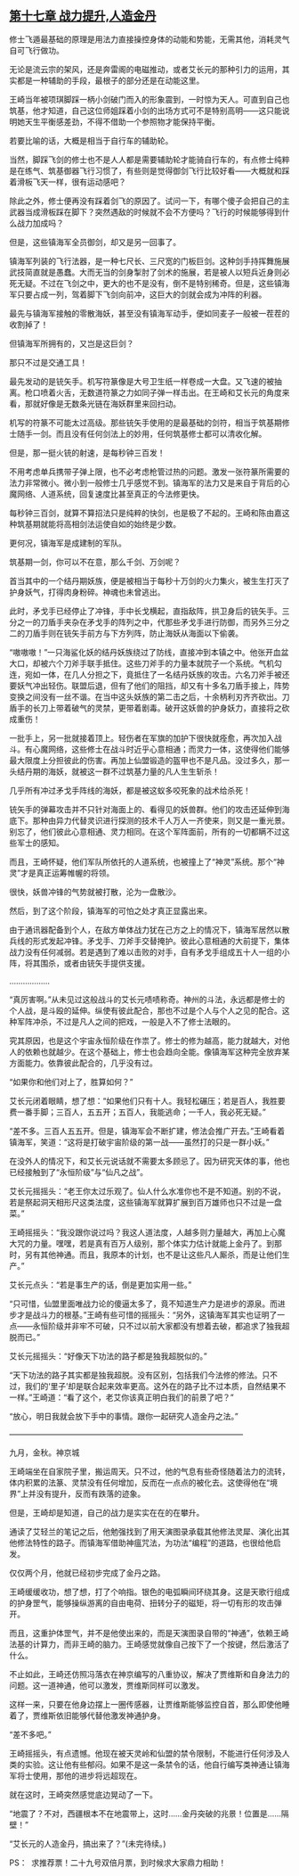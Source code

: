 ## [第十七章 战力提升,人造金丹](https://www.xxbiquge.com/11_11207/9018629.html)


  修士飞遁最基础的原理是用法力直接操控身体的动能和势能，无需其他，消耗灵气自可飞行做功。

  无论是流云宗的架风，还是奔雷阁的电磁推动，或者艾长元的那种引力的运用，其实都是一种辅助的手段，最根子的部分还是在动能这里。

  王崎当年被项琪脚踩一柄小剑破门而入的形象震到，一时惊为天人。可直到自己也筑基，他才知道，自己这位师姐踩着小剑的出场方式可不是特别高明——这只能说明她天生平衡感差劲，不得不借助一个参照物才能保持平衡。

  若要比喻的话，大概是相当于自行车的辅助轮。

  当然，脚踩飞剑的修士也不是人人都是需要辅助轮才能骑自行车的，有点修士纯粹是在练气、筑基御器飞行习惯了，有些则是觉得御剑飞行比较好看——大概就和踩着滑板飞天一样，很有运动感吧？

  除此之外，修士便再没有踩着剑飞的原因了。试问一下，有哪个傻子会把自己的主武器当成滑板踩在脚下？突然遇敌的时候就不会不方便吗？飞行的时候能够得到什么战力加成吗？

  但是，这些镇海军全员御剑，却又是另一回事了。

  镇海军列装的飞行法器，是一种七尺长、三尺宽的门板巨剑。这种剑手持挥舞施展武技简直就是愚蠢。大而无当的剑身掣肘了剑术的施展，若是被人以短兵近身则必死无疑。不过在飞剑之中，更大的也不是没有，倒不是特别稀奇。但是，这些镇海军只要占成一列，驾着脚下飞剑向前冲，这巨大的剑就会成为冲阵的利器。

  最先与镇海军接触的零散海妖，甚至没有镇海军动手，便如同麦子一般被一茬茬的收割掉了！

  但镇海军所拥有的，又岂是这巨剑？

  那只不过是交通工具！

  最先发动的是铳矢手。机写符篆像是大号卫生纸一样卷成一大盘。又飞速的被抽离。枪口喷着火舌，无数道符篆之力如同子弹一样击出。在王崎和艾长元的角度来看，那就好像是无数条光链在海妖群里来回扫动。

  机写的符篆不可能太过高级。那些铳矢手使用的是最基础的剑符，相当于筑基期修士随手一剑。而且没有任何剑法上的妙用，任何筑基修士都可以清收化解。

  但是，那一挺火铳的射速，是每秒钟三百发！

  不用考虑单兵携带子弹上限，也不必考虑枪管过热的问题。激发一张符篆所需要的法力非常微小。微小到一般修士几乎感觉不到。镇海军的法力又是来自于背后的心魔网络、人道系统，回复速度比甚至真正的今法修更快。

  每秒钟三百剑，就算不算招法只是纯粹的快剑，也是极了不起的。王崎和陈由嘉这种筑基期就能将高相剑法运使自如的始终是少数。

  更何况，镇海军是成建制的军队。

  筑基期一剑，你可以不在意，那么千剑、万剑呢？

  首当其中的一个结丹期妖族，便是被相当于每秒十万剑的火力集火，被生生打灭了护身妖气，打得肉身粉碎。神魂也未曾逃出。

  此时，矛戈手已经停止了冲锋，手中长戈横起，直指敌阵，拱卫身后的铳矢手。三分之一的刀盾手夹杂在矛戈手的阵列之中，代那些矛戈手进行防御，而另外三分之二的刀盾手则在铳矢手前方与下方列阵，防止海妖从海面以下偷袭。

  “嗷嗷嗷！”一只海鲨化妖的结丹妖族绕过了防线，直接冲到本镇之中。他张开血盆大口，却被六个刀斧手联手抵住。这些刀斧手的力量本就院子一个系统。气机勾连，宛如一体，在几人分担之下，竟抵住了一名结丹妖族的攻击。六名刀斧手被还要妖气冲出轻伤。联盟后退，但有了他们的阻挡，却又有十多名刀盾手接上，阵势变换之间没有一丝不谐。在当中这头妖族的第二击之后，十余柄利刃齐齐砍出。刀盾手的长刀上带着破气的灵禁，更带着剧毒。破开这妖兽的护身妖力，直接将之砍成重伤！

  一批手上，另一批就接着顶上。轻伤者在军旗的加护下很快就痊愈，再次加入战斗。有心魔网络，这些修士在战斗时近乎心意相通；而灵力一体，这使得他们能够最大限度上分担彼此的伤害。再加上仙盟锻造的盔甲也不是凡品。没过多久，那一头结丹期的海妖，就被这一群不过筑基力量的凡人生生斩杀！

  几乎所有冲过矛戈手阵线的海妖，都是被这蚁多咬死象的战术给杀死！

  铳矢手的弹幕攻击并不只针对海面上的、看得见的妖兽群。他们的攻击还延伸到海底下。那种由异力代替灵识进行探测的技术千人万人一齐使来，则又是一重光景。别忘了，他们彼此心意相通、灵力相同。在这个军阵面前，所有的一切都瞒不过这些军士的感知。

  而且，王崎怀疑，他们军队所依托的人道系统，也被撞上了“神灵”系统。那个“神灵”才是真正运筹帷幄的将领。

  很快，妖兽冲锋的气势就被打散，沦为一盘散沙。

  然后，到了这个阶段，镇海军的可怕之处才真正显露出来。

  由于通讯器配备到个人，在敌方单体战力犹在己方之上的情况下，镇海军居然以散兵线的形式发起冲锋。矛戈手、刀斧手交替掩护。彼此心意相通的大前提下，集体战力没有任何减弱。若是遇到了难以击败的对手，自有矛戈手组成五十人一组的小阵，将其围杀，或者由铳矢手提供支援。

  ………………

  “真厉害啊。”从未见过这般战斗的艾长元啧啧称奇。神州的斗法，永远都是修士的个人战，是斗殴的延伸。纵使有彼此配合，那也不过是个人与个人之见的配合。这种军阵冲杀，不过是凡人之间的把戏，一般是入不了修士法眼的。

  究其原因，也是这个宇宙永恒阶级在作祟了。修士的修为越高，能力就越大，对他人的依赖也就越少。在这个基础上，修士也会趋向全能。像镇海军这种完全放弃某方面能力。依靠彼此配合的，几乎没有过。

  “如果你和他们对上了，胜算如何？”

  艾长元闭着眼睛，想了想：“如果他们只有十人。我轻松碾压；若是百人，我胜要费一番手脚；三百人，五五开；五百人，我能逃命；一千人，我必死无疑。”

  “差不多。三百人五五开。但是，镇海军会不断扩建，修法会推广开去。”王崎看着镇海军，笑道：“这将是打破宇宙阶级的第一战——虽然打的只是一群小妖。”

  在没外人的情况下，和艾长元说话就不需要太多顾忌了。因为研究天体的事，他也已经接触到了“永恒阶级”与“仙凡之战”。

  艾长元摇摇头：“老王你太过乐观了。仙人什么水准你也不是不知道。别的不说，若是祭起洞天相形尺这类法度，这些镇海军就算扩展到百万雄师也只不过是一盘菜。”

  王崎摇摇头：“我没跟你说过吗？我这人道法度，人越多则力量越大，再加上心魔大咒的力量。嘿嘿，若是真有百万人级别，那个体实力估计就能上金丹了。到那时，另有其他神通。而且，我原本的计划，也不是让这些凡人厮杀，而是让他们生产。”

  艾长元点头：“若是事生产的话，倒是更加实用一些。”

  “只可惜，仙盟里面唯战力论的傻逼太多了，竟不知道生产力是进步的源泉。而进步才是战斗力的根基。”王崎有些可惜的摇摇头：“另外，这镇海军其实也证明了一点——永恒阶级并非牢不可破，只不过以前大家都没有想着去破，都追求了独我超脱而已。”

  艾长元摇摇头：“好像天下功法的路子都是独我超脱似的。”

  “天下功法的路子其实都是独我超脱。没有区别，包括我们今法修的修法。只不过，我们的‘里子’却是联合起来效率更高。这外在的路子比不过本质，自然结果不一样。”王崎道：“看了这个，老艾你该真正明白我们的前景了吧？”

  “放心，明日我就会放下手中的事情。跟你一起研究人造金丹之法。”

  ——————————————————————————————

  九月，金秋。神京城

  王崎端坐在自家院子里，搬运周天。只不过，他的气息有些奇怪随着法力的流转，体内积累的法篆、灵禁没有任何增加，反而在一点点的被化去。这使得他在“境界”上并没有提升，反而有跌落的迹象。

  但是，王崎却是知道，自己的战力是实实在在的在攀升。

  通读了艾轻兰的笔记之后，他勉强找到了用天演图录承载其他修法灵犀、演化出其他修法特性的路子。而镇海军借助神瘟咒法，为功法“编程”的道路，也很给他启发。

  仅仅两个月，他就已经初步完成了金丹之路。

  王崎缓缓收功，想了想，打了个响指。银色的电弧瞬间环绕其身。这是天歌行组成的护身罡气，能够操纵游离的自由电荷、扭转分子的磁矩，将一切有形的攻击弹开。

  而且，这重护体罡气，并不是他使出来的，而是天演图录自带的“神通”，依赖王崎法基的计算力，而非王崎的脑力。王崎感觉就像自己按下了一个按键，然后激活了什么。

  不止如此，王崎还仿照冯落衣在神京编写的八重协议，解决了贾维斯和自身法力的问题。这一道神通，他可以激发，贾维斯同样可以激发。

  这样一来，只要在他身边摆上一圈传感器，让贾维斯能够监控自首，那么即使他睡着了，贾维斯依旧能够代替他激发神通护身。

  “差不多吧。”

  王崎摇摇头，有点遗憾。他现在被天灵岭和仙盟的禁令限制，不能进行任何涉及人类的实验。这让他有些郁闷。如果不是这一条禁令的话，他自行编写类神通让镇海军将士使用，那他的进步将远超现在。

  就在这时，王崎突然感觉底边晃动了一下。

  “地震了？不对，西疆根本不在地震带上，这时……金丹突破的兆景！位置是……隔壁！”

  “艾长元的人造金丹，搞出来了？”(未完待续。)

  PS：  求推荐票！二十九号双倍月票，到时候求大家鼎力相助！

